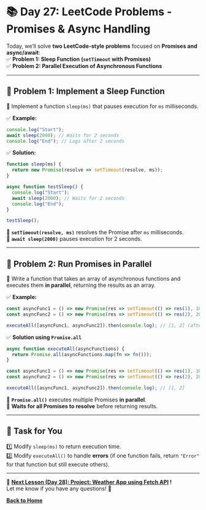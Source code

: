 # **📚 Day 27: LeetCode Problems - Promises & Async Handling**  

Today, we’ll solve **two LeetCode-style problems** focused on **Promises and async/await**:  
✅ **Problem 1: Sleep Function (`setTimeout` with Promises)**  
✅ **Problem 2: Parallel Execution of Asynchronous Functions**  

---

## **🔹 Problem 1: Implement a Sleep Function**  
📌 Implement a function `sleep(ms)` that pauses execution for `ms` milliseconds.  

✅ **Example:**  
```js
console.log("Start");
await sleep(2000); // Waits for 2 seconds
console.log("End"); // Logs after 2 seconds
```

✅ **Solution:**  
```js
function sleep(ms) {
  return new Promise(resolve => setTimeout(resolve, ms));
}

async function testSleep() {
  console.log("Start");
  await sleep(2000); // Waits for 2 seconds
  console.log("End");
}

testSleep();
```
🔹 **`setTimeout(resolve, ms)`** resolves the Promise after `ms` milliseconds.  
🔹 **`await sleep(2000)`** pauses execution for 2 seconds.  

---

## **🔹 Problem 2: Run Promises in Parallel**  
📌 Write a function that takes an array of asynchronous functions and executes them **in parallel**, returning the results as an array.  

✅ **Example:**  
```js
const asyncFunc1 = () => new Promise(res => setTimeout(() => res(1), 1000));
const asyncFunc2 = () => new Promise(res => setTimeout(() => res(2), 2000));

executeAll([asyncFunc1, asyncFunc2]).then(console.log); // [1, 2] (after 2 sec)
```

✅ **Solution using `Promise.all`**  
```js
async function executeAll(asyncFunctions) {
  return Promise.all(asyncFunctions.map(fn => fn()));
}

const asyncFunc1 = () => new Promise(res => setTimeout(() => res(1), 1000));
const asyncFunc2 = () => new Promise(res => setTimeout(() => res(2), 2000));

executeAll([asyncFunc1, asyncFunc2]).then(console.log); // [1, 2]
```
🔹 **`Promise.all()`** executes multiple Promises **in parallel**.  
🔹 **Waits for all Promises to resolve** before returning results.  

---

## **📝 Task for You**  
1️⃣ Modify `sleep(ms)` to return execution time.  
2️⃣ Modify `executeAll()` to handle **errors** (if one function fails, return `"Error"` for that function but still execute others).  

---

🎯 **[Next Lesson (Day 28): Project: Weather App using Fetch API](../day_28/README.md) !**  
Let me know if you have any questions! 🚀

[**Back to Home**](../../../README.md)